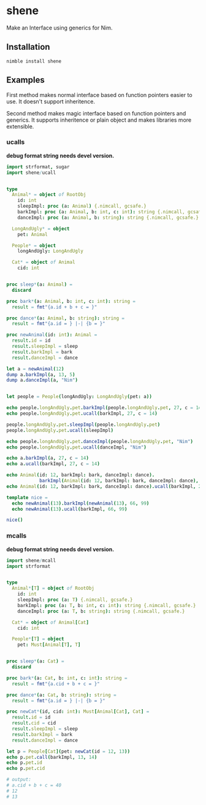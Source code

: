 # shene
Make an Interface using generics for Nim.

## Installation

```
nimble install shene
```

## Examples

First method makes normal interface based on function pointers easier to use. It doesn't support inheritence.

Second method makes magic interface based on function pointers and generics. It supports inheritence or plain object and makes libraries more extensible.

### ucalls

**debug format string needs devel version.**

```nim
import strformat, sugar
import shene/ucall


type
  Animal* = object of RootObj
    id: int
    sleepImpl: proc (a: Animal) {.nimcall, gcsafe.}
    barkImpl: proc (a: Animal, b: int, c: int): string {.nimcall, gcsafe.}
    danceImpl: proc (a: Animal, b: string): string {.nimcall, gcsafe.}

  LongAndUgly* = object
    pet: Animal

  People* = object
    longAndUgly: LongAndUgly

  Cat* = object of Animal
    cid: int


proc sleep*(a: Animal) =
  discard

proc bark*(a: Animal, b: int, c: int): string =
  result = fmt"{a.id + b + c = }"

proc dance*(a: Animal, b: string): string =
  result = fmt"{a.id = } |-| {b = }"

proc newAnimal(id: int): Animal =
  result.id = id
  result.sleepImpl = sleep
  result.barkImpl = bark
  result.danceImpl = dance

let a = newAnimal(12)
dump a.barkImpl(a, 13, 5)
dump a.danceImpl(a, "Nim")


let people = People(longAndUgly: LongAndUgly(pet: a))

echo people.longAndUgly.pet.barkImpl(people.longAndUgly.pet, 27, c = 14)
echo people.longAndUgly.pet.ucall(barkImpl, 27, c = 14)

people.longAndUgly.pet.sleepImpl(people.longAndUgly.pet)
people.longAndUgly.pet.ucall(sleepImpl)

echo people.longAndUgly.pet.danceImpl(people.longAndUgly.pet, "Nim")
echo people.longAndUgly.pet.ucall(danceImpl, "Nim")

echo a.barkImpl(a, 27, c = 14)
echo a.ucall(barkImpl, 27, c = 14)

echo Animal(id: 12, barkImpl: bark, danceImpl: dance).
            barkImpl(Animal(id: 12, barkImpl: bark, danceImpl: dance), 27, c = 16)
echo Animal(id: 12, barkImpl: bark, danceImpl: dance).ucall(barkImpl, 27, c = 16)

template nice =
  echo newAnimal(13).barkImpl(newAnimal(13), 66, 99)
  echo newAnimal(13).ucall(barkImpl, 66, 99)

nice()
```



### mcalls

**debug format string needs devel version.**

```nim
import shene/mcall
import strformat


type
  Animal*[T] = object of RootObj
    id: int
    sleepImpl: proc (a: T) {.nimcall, gcsafe.}
    barkImpl: proc (a: T, b: int, c: int): string {.nimcall, gcsafe.}
    danceImpl: proc (a: T, b: string): string {.nimcall, gcsafe.}

  Cat* = object of Animal[Cat]
    cid: int

  People*[T] = object
    pet: Must[Animal[T], T]


proc sleep*(a: Cat) =
  discard

proc bark*(a: Cat, b: int, c: int): string =
  result = fmt"{a.cid + b + c = }"

proc dance*(a: Cat, b: string): string =
  result = fmt"{a.id = } |-| {b = }"

proc newCat*(id, cid: int): Must[Animal[Cat], Cat] =
  result.id = id
  result.cid = cid
  result.sleepImpl = sleep
  result.barkImpl = bark
  result.danceImpl = dance

let p = People[Cat](pet: newCat(id = 12, 13))
echo p.pet.call(barkImpl, 13, 14)
echo p.pet.id
echo p.pet.cid

# output:
# a.cid + b + c = 40
# 12
# 13
```
